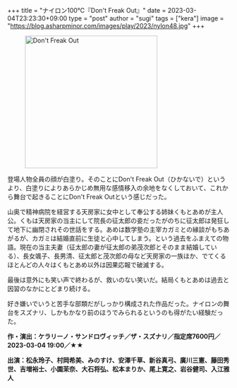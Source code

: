 +++
title = "ナイロン100℃『Don't Freak Out』"
date = 2023-03-04T23:23:30+09:00
type = "post"
author = "sugi"
tags = ["kera"]
image = "https://blog.asharpminor.com/images/play/2023/nylon48.jpg"
+++
<figure class="alignleft"><img src="/images/play/2023/nylon48.jpg" alt="Don't Freak Out" style="width: 300px !important;"></figure>

登場人物全員の顔が白塗り。そのことにDon't Freak Out（ひかないで）というより、白塗りによりあらかじめ無用な感情移入の余地をなくしておいて、これから舞台で起きることにDon't Freak Outという感じだった。

山奥で精神病院を経営する天房家に女中として奉公する姉妹くもとあめが主人公。くもは天房家の当主にして院長の征太郎の妾だったがのちに征太郎は発狂して地下に幽閉されその世話をする。あめは数学塾の主宰カガミとの縁談がもちあがるが、カガミは結婚直前に生徒と心中してしまう。という過去をふまえての物語。現在の当主夫妻（征太郎の妻が征太郎の弟茂次郎とそのまま結婚している）、長女颯子、長男清、征太郎と茂次郎の母など天房家の一族ほか、でてくるほとんどの人々はくもとあめ以外は因果応報で破滅する。

最後は意外にも笑い声で終わるが、救いのない笑いだ。結局くもとあめは過去と因習のなかにとどまり続ける。

好き嫌いでいうと苦手な部類だがしっかり構成された作品だった。ナイロンの舞台をスズナリ、しかもかなり前のほうでみられるというのも得がたい経験だった。

**作・演出：ケラリーノ・サンドロヴィッチ／ザ・スズナリ／指定席7600円／2023-03-04 19:00／★★**

**出演：松永玲子、村岡希美、みのすけ、安澤千草、新谷真弓、廣川三憲、藤田秀世、吉増裕士、小園茉奈、大石将弘、松本まりか、尾上寛之、岩谷健司、入江雅人**